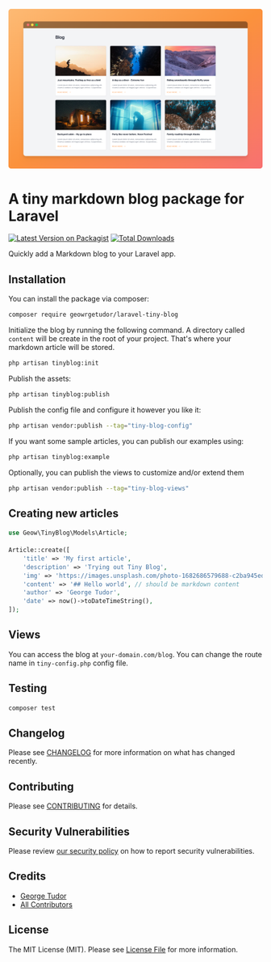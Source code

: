 <p align="center"><img src="/art/tiny-blog.png" alt="A tiny markdown blog package for Laravel"></p>

# A tiny markdown blog package for Laravel

[![Latest Version on Packagist](https://img.shields.io/packagist/v/geowrgetudor/laravel-tiny-blog.svg?style=flat-square)](https://packagist.org/packages/geowrgetudor/laravel-tiny-blog)
[![Total Downloads](https://img.shields.io/packagist/dt/geowrgetudor/laravel-tiny-blog.svg?style=flat-square)](https://packagist.org/packages/geowrgetudor/laravel-tiny-blog)

Quickly add a Markdown blog to your Laravel app.

## Installation

You can install the package via composer:

```bash
composer require geowrgetudor/laravel-tiny-blog
```

Initialize the blog by running the following command. A directory called `content` will be create in the root of your project. That's where your markdown article will be stored.

```bash
php artisan tinyblog:init
```

Publish the assets:

```bash
php artisan tinyblog:publish
```

Publish the config file and configure it however you like it:

```bash
php artisan vendor:publish --tag="tiny-blog-config"
```

If you want some sample articles, you can publish our examples using:

```bash
php artisan tinyblog:example
```

Optionally, you can publish the views to customize and/or extend them

```bash
php artisan vendor:publish --tag="tiny-blog-views"
```

## Creating new articles

```php
use Geow\TinyBlog\Models\Article;

Article::create([
    'title' => 'My first article',
    'description' => 'Trying out Tiny Blog',
    'img' => 'https://images.unsplash.com/photo-1682686579688-c2ba945eda0e?q=80&w=500&auto=format&fit=crop',
    'content' => '## Hello world', // should be markdown content
    'author' => 'George Tudor',
    'date' => now()->toDateTimeString(),
]);
```

## Views

You can access the blog at `your-domain.com/blog`. You can change the route name in `tiny-config.php` config file.

## Testing

```bash
composer test
```

## Changelog

Please see [CHANGELOG](CHANGELOG.md) for more information on what has changed recently.

## Contributing

Please see [CONTRIBUTING](CONTRIBUTING.md) for details.

## Security Vulnerabilities

Please review [our security policy](../../security/policy) on how to report security vulnerabilities.

## Credits

-   [George Tudor](https://github.com/geowrgetudor)
-   [All Contributors](../../contributors)

## License

The MIT License (MIT). Please see [License File](LICENSE.md) for more information.
